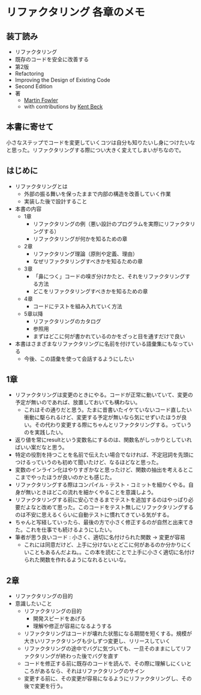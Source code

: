 # リファクタリング 各章のメモ

## 装丁読み

- リファクタリング
- 既存のコードを安全に改善する
- 第2版
- Refactoring
- Improving the Design of Existing Code
- Second Edition
- 著
  - [Martin Fowler](https://ja.wikipedia.org/wiki/%E3%83%9E%E3%83%BC%E3%83%86%E3%82%A3%E3%83%B3%E3%83%BB%E3%83%95%E3%82%A1%E3%82%A6%E3%83%A9%E3%83%BC)
  - with contributions by [Kent Beck](https://ja.wikipedia.org/wiki/%E3%82%B1%E3%83%B3%E3%83%88%E3%83%BB%E3%83%99%E3%83%83%E3%82%AF)

## 本書に寄せて

小さなステップでコードを変更していくコツは自分も知りたいし身につけたいなと思った。リファクタリングする際につい大きく変えてしまいがちなので。

## はじめに

- リファクタリングとは
  - 外部の振る舞いを保ったままで内部の構造を改善していく作業
  - 実装した後で設計すること
- 本書の内容
  - 1章
    - リファクタリングの例（悪い設計のプログラムを実際にリファクタリングする）
    - リファクタリングが何かを知るための章
  - 2章
    - リファクタリング理論（原則や定義、理由）
    - なぜリファクタリングすべきかを知るための章
  - 3章
    - 「鼻につく」コードの嗅ぎ分けかたと、それをリファクタリングする方法
    - どこをリファクタリングすべきかを知るための章
  - 4章
    - コードにテストを組み入れていく方法
  - 5章以降
    - リファクタリングのカタログ
    - 参照用
    - まずはどこに何が書かれているのかをざっと目を通すだけで良い
- 本書はさまざまなリファクタリングに名前を付けている語彙集にもなっている
  - 今後、この語彙を使って会話するようにしたい

## 1章

- リファクタリングは変更のときにやる。コードが正常に動いていて、変更の予定が無いのであれば、放置しておいても構わない。
  - これはその通りだと思う。たまに昔書いたイケていないコード直したい衝動に駆られるけど、変更する予定が無いなら気にせずいたほうが良い。その代わり変更する際にちゃんとリファクタリングする。っていうのを実践したい。
- 返り値を常にresultという変数名にするのは、関数名がしっかりとしていればいい案だなと思う。
- 特定の役割を持つことを名前で伝えたい場合でなければ、不定冠詞を先頭につけるっていうのも初めて聞いたけど、なるほどなと思った。
- 変数のインライン化はやりすぎかなと思ったけど、関数の抽出を考えるとここまでやったほうが良いのかとも感じた。
- リファクタリングする際はコンパイル・テスト・コミットを細かくやる。自身が無いときほどこの流れを細かくやることを意識しよう。
- リファクタリングする前に安心できるまでテストを追加するのはやっぱり必要だよなと改めて思った。このコードをテスト無しにリファクタリングするのは不安に思えるくらいに自動テストに慣れてきている気がする。
- ちゃんと写経していったら、最後の方で小さく修正するのが自然と出来てきた。これを仕事でも続けるようにしたい。
- 筆者が思う良いコード : 小さく、適切に名付けられた関数 -> 変更が容易
  - これには同意だけど、上手に分けないとどこに何があるのか分かりにくいこともあるんだよね。。この本を読むことで上手に小さく適切に名付けられた関数を作れるようになれるといいな。

## 2章

- リファクタリングの目的
- 意識したいこと
  - リファクタリングの目的
    - 開発スピードをあげる
    - 理解や修正が容易になるようする
  - リファクタリングはコードが壊れた状態になる期間を短くする。規模が大きいリファクタリングも少しずつ変更し、リリースしていく
  - リファクタリングの途中でバグに気づいても、一旦そのままにしてリファクタリングが終わった後でバグを直す
  - コードを修正する前に既存のコードを読んで、その際に理解しにくいところがあるなら、それはリファクタリングのサイン
  - 変更する前に、その変更が容易になるようにリファクタリングし、その後で変更を行う。
